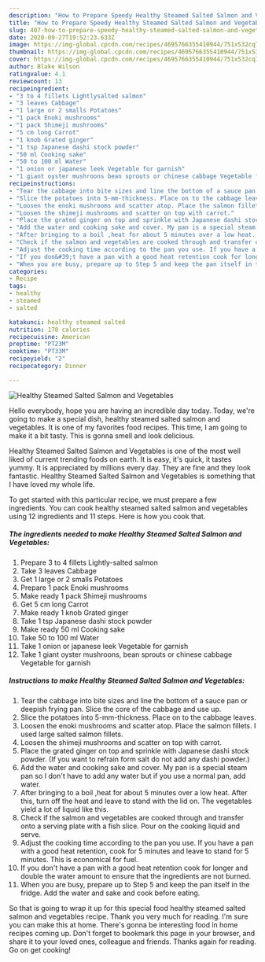 ```yaml
---
description: "How to Prepare Speedy Healthy Steamed Salted Salmon and Vegetables"
title: "How to Prepare Speedy Healthy Steamed Salted Salmon and Vegetables"
slug: 407-how-to-prepare-speedy-healthy-steamed-salted-salmon-and-vegetables
date: 2020-09-27T19:52:23.633Z
image: https://img-global.cpcdn.com/recipes/4695766355410944/751x532cq70/healthy-steamed-salted-salmon-and-vegetables-recipe-main-photo.jpg
thumbnail: https://img-global.cpcdn.com/recipes/4695766355410944/751x532cq70/healthy-steamed-salted-salmon-and-vegetables-recipe-main-photo.jpg
cover: https://img-global.cpcdn.com/recipes/4695766355410944/751x532cq70/healthy-steamed-salted-salmon-and-vegetables-recipe-main-photo.jpg
author: Blake Wilson
ratingvalue: 4.1
reviewcount: 13
recipeingredient:
- "3 to 4 fillets Lightlysalted salmon"
- "3 leaves Cabbage"
- "1 large or 2 smalls Potatoes"
- "1 pack Enoki mushrooms"
- "1 pack Shimeji mushrooms"
- "5 cm long Carrot"
- "1 knob Grated ginger"
- "1 tsp Japanese dashi stock powder"
- "50 ml Cooking sake"
- "50 to 100 ml Water"
- "1 onion or japanese leek Vegetable for garnish"
- "1 giant oyster mushroons bean sprouts or chinese cabbage Vegetable for garnish"
recipeinstructions:
- "Tear the cabbage into bite sizes and line the bottom of a sauce pan or deepish frying pan. Slice the core of the cabbage and use up."
- "Slice the potatoes into 5-mm-thickness. Place on to the cabbage leaves."
- "Loosen the enoki mushrooms and scatter atop. Place the salmon fillets. I used large salted salmon fillets."
- "Loosen the shimeji mushrooms and scatter on top with carrot."
- "Place the grated ginger on top and sprinkle with Japanese dashi stock powder. (If you want to refrain form salt do not add any dashi powder.)"
- "Add the water and cooking sake and cover. My pan is a special steam pan so I don&#39;t have to add any water but if you use a normal pan, add water."
- "After bringing to a boil ,heat for about 5 minutes over a low heat. After this, turn off the heat and leave to stand with the lid on. The vegetables yield a lot of liquid like this."
- "Check if the salmon and vegetables are cooked through and transfer onto a serving plate with a fish slice. Pour on the cooking liquid and serve."
- "Adjust the cooking time according to the pan you use. If you have a pan with a good heat retention, cook for 5 minutes and leave to stand for 5 minutes. This is economical for fuel."
- "If you don&#39;t have a pan with a good heat retention cook for longer and double the water amount to ensure that the ingredients are not burned."
- "When you are busy, prepare up to Step 5 and keep the pan itself in the fridge. Add the water and sake and cook before eating."
categories:
- Recipe
tags:
- healthy
- steamed
- salted

katakunci: healthy steamed salted 
nutrition: 178 calories
recipecuisine: American
preptime: "PT23M"
cooktime: "PT33M"
recipeyield: "2"
recipecategory: Dinner

---
```



![Healthy Steamed Salted Salmon and Vegetables](https://img-global.cpcdn.com/recipes/4695766355410944/751x532cq70/healthy-steamed-salted-salmon-and-vegetables-recipe-main-photo.jpg)

Hello everybody, hope you are having an incredible day today. Today, we're going to make a special dish, healthy steamed salted salmon and vegetables. It is one of my favorites food recipes. This time, I am going to make it a bit tasty. This is gonna smell and look delicious.

Healthy Steamed Salted Salmon and Vegetables is one of the most well liked of current trending foods on earth. It is easy, it's quick, it tastes yummy. It is appreciated by millions every day. They are fine and they look fantastic. Healthy Steamed Salted Salmon and Vegetables is something that I have loved my whole life.




To get started with this particular recipe, we must prepare a few ingredients. You can cook healthy steamed salted salmon and vegetables using 12 ingredients and 11 steps. Here is how you cook that.

<!--inarticleads1-->

##### The ingredients needed to make Healthy Steamed Salted Salmon and Vegetables:

1. Prepare 3 to 4 fillets Lightly-salted salmon
1. Take 3 leaves Cabbage
1. Get 1 large or 2 smalls Potatoes
1. Prepare 1 pack Enoki mushrooms
1. Make ready 1 pack Shimeji mushrooms
1. Get 5 cm long Carrot
1. Make ready 1 knob Grated ginger
1. Take 1 tsp Japanese dashi stock powder
1. Make ready 50 ml Cooking sake
1. Take 50 to 100 ml Water
1. Take 1 onion or japanese leek Vegetable for garnish
1. Take 1 giant oyster mushroons, bean sprouts or chinese cabbage Vegetable for garnish




<!--inarticleads2-->

##### Instructions to make Healthy Steamed Salted Salmon and Vegetables:

1. Tear the cabbage into bite sizes and line the bottom of a sauce pan or deepish frying pan. Slice the core of the cabbage and use up.
1. Slice the potatoes into 5-mm-thickness. Place on to the cabbage leaves.
1. Loosen the enoki mushrooms and scatter atop. Place the salmon fillets. I used large salted salmon fillets.
1. Loosen the shimeji mushrooms and scatter on top with carrot.
1. Place the grated ginger on top and sprinkle with Japanese dashi stock powder. (If you want to refrain form salt do not add any dashi powder.)
1. Add the water and cooking sake and cover. My pan is a special steam pan so I don&#39;t have to add any water but if you use a normal pan, add water.
1. After bringing to a boil ,heat for about 5 minutes over a low heat. After this, turn off the heat and leave to stand with the lid on. The vegetables yield a lot of liquid like this.
1. Check if the salmon and vegetables are cooked through and transfer onto a serving plate with a fish slice. Pour on the cooking liquid and serve.
1. Adjust the cooking time according to the pan you use. If you have a pan with a good heat retention, cook for 5 minutes and leave to stand for 5 minutes. This is economical for fuel.
1. If you don&#39;t have a pan with a good heat retention cook for longer and double the water amount to ensure that the ingredients are not burned.
1. When you are busy, prepare up to Step 5 and keep the pan itself in the fridge. Add the water and sake and cook before eating.




So that is going to wrap it up for this special food healthy steamed salted salmon and vegetables recipe. Thank you very much for reading. I'm sure you can make this at home. There's gonna be interesting food in home recipes coming up. Don't forget to bookmark this page in your browser, and share it to your loved ones, colleague and friends. Thanks again for reading. Go on get cooking!
